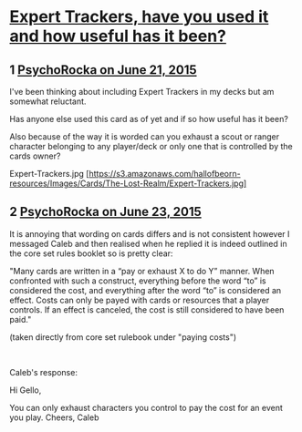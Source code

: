 # [Expert Trackers, have you used it and how useful has it been?](https://community.fantasyflightgames.com/topic/180835-expert-trackers-have-you-used-it-and-how-useful-has-it-been/)

## 1 [PsychoRocka on June 21, 2015](https://community.fantasyflightgames.com/topic/180835-expert-trackers-have-you-used-it-and-how-useful-has-it-been/?do=findComment&comment=1666624)

I've been thinking about including Expert Trackers in my decks but am somewhat reluctant.

Has anyone else used this card as of yet and if so how useful has it been?

Also because of the way it is worded can you exhaust a scout or ranger character belonging to any player/deck or only one that is controlled by the cards owner?

Expert-Trackers.jpg [https://s3.amazonaws.com/hallofbeorn-resources/Images/Cards/The-Lost-Realm/Expert-Trackers.jpg]

## 2 [PsychoRocka on June 23, 2015](https://community.fantasyflightgames.com/topic/180835-expert-trackers-have-you-used-it-and-how-useful-has-it-been/?do=findComment&comment=1668691)

It is annoying that wording on cards differs and is not consistent however I messaged Caleb and then realised when he replied it is indeed outlined in the core set rules booklet so is pretty clear:

"Many cards are written in a “pay or exhaust X to do Y” manner. When confronted with such a construct, everything before the word “to” is considered the cost, and everything after the word “to” is considered an effect. Costs can only be payed with cards or resources that a player controls. If an effect is canceled, the cost is still considered to have been paid."

(taken directly from core set rulebook under "paying costs")

 

Caleb's response:

Hi Gello,

You can only exhaust characters you control to pay the cost for an event you play.
Cheers,
Caleb

